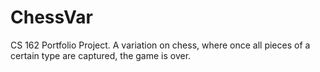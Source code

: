 # ChessVar
CS 162 Portfolio Project. A variation on chess, where once all pieces of a certain type are captured, the game is over.

